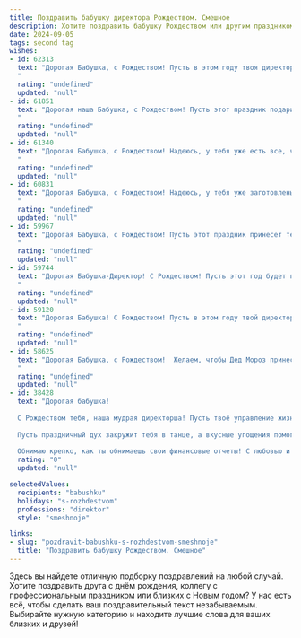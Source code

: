 ```yaml
---
title: Поздравить бабушку директора Рождеством. Смешное
description: Хотите поздравить бабушку Рождеством или другим праздником? Наш ИИ создаст незабываемое поздравление, а вы обязательно выделитесь среди других.  
date: 2024-09-05
tags: second tag
wishes:
- id: 62313
  text: "Дорогая Бабушка, с Рождеством! Пусть в этом году твоя директория будет заполнена только счастливыми файлами и папками, а вирусы и баги пройдут мимо! 😉
  "
  rating: "undefined"
  updated: "null"
- id: 61851
  text: "Дорогая наша Бабушка, с Рождеством! Пусть этот праздник подарит тебе столько же радости, сколько ты лет управляешь коллективом, как настоящий директор! 🎄🎁
  "
  rating: "undefined"
  updated: "null"
- id: 61340
  text: "Дорогая Бабушка, с Рождеством! Надеюсь, у тебя уже есть все, что нужно для полноценной жизни директора этой большой, шумной и немного сумасшедшей семьи! 🎉
  "
  rating: "undefined"
  updated: "null"
- id: 60831
  text: "Дорогая Бабушка, с Рождеством! Надеюсь, у тебя уже заготовлены самые вкусные угощения для всех внуков, ведь директорский пост не мешает тебе оставаться самой замечательной хозяйкой! 🎉
  "
  rating: "undefined"
  updated: "null"
- id: 59967
  text: "Дорогая Бабушка, с Рождеством! Пусть этот праздник принесет тебе не только праздничный кулич, но и море позитива, а твой директорский талант к управлению миром наконец-то принесет тебе внуков, которые будут помогать тебе с подарками! 😉
  "
  rating: "undefined"
  updated: "null"
- id: 59744
  text: "Дорогая Бабушка-Директор! С Рождеством! Пусть этот год будет полон не только праздничных корпоративов, но и искренних улыбок, семейных радостей и, конечно же, успехов в вашем непростом, но таком важном деле - управлении всем миром!
  "
  rating: "undefined"
  updated: "null"
- id: 59120
  text: "Дорогая Бабушка! С Рождеством! Пусть в этом году твой директорский талант проявится в умении организовать самый вкусный праздничный стол и распределить подарки так, чтобы всем достался самый желанный! 😉🎄🎁
  "
  rating: "undefined"
  updated: "null"
- id: 58625
  text: "Дорогая Бабушка, с Рождеством!  Желаем, чтобы Дед Мороз принес тебе не только мешок подарков, но и целый вагон новых интересных  идей для твоей директорской работы! Пусть в новом году все подчиненные будут послушными, а решения всегда верными! 😉🎄🎁
  "
  rating: "undefined"
  updated: "null"
- id: 38428
  text: "Дорогая бабушка!
  
  С Рождеством тебя, наша мудрая директорша! Пусть твоё управление жизнью будет таким же успешным, как на рапорте в компании! Желаю, чтобы снег за окном не был единственной \"задержкой\" в твоих делах, и чтобы ёлка радовала так же ярко, как ты радуешь нас своим присутствием!
  
  Пусть праздничный дух закружит тебя в танце, а вкусные угощения помогут избежать \"финансового дефицита\" на рождественском столе! Поздравляю тебя с днем, когда каждый находит своего \"инвестора счастья\"!
  
  Обнимаю крепко, как ты обнимаешь свои финансовые отчеты! С любовью и смехом!"
  rating: "0"
  updated: "null"

selectedValues:
  recipients: "babushku"
  holidays: "s-rozhdestvom"
  professions: "direktor"
  style: "smeshnoje"

links:
- slug: "pozdravit-babushku-s-rozhdestvom-smeshnoje"
  title: "Поздравить бабушку Рождеством. Смешное"
---
```


Здесь вы найдете отличную подборку поздравлений на любой случай. 
Хотите поздравить друга с днём рождения, коллегу с профессиональным праздником или близких с Новым годом? У нас есть всё, чтобы сделать ваш поздравительный текст незабываемым. Выбирайте нужную категорию и находите лучшие слова для ваших близких и друзей!
